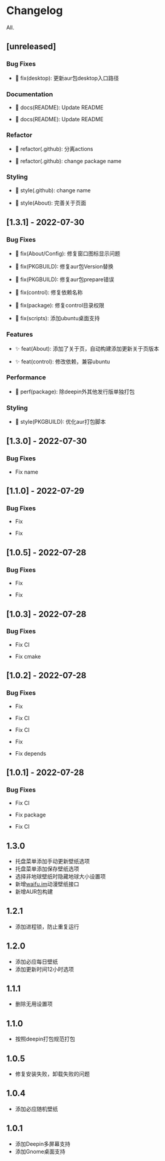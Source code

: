 # Changelog

All.

## [unreleased]

### Bug Fixes

- 🐞 fix(desktop): 更新aur包desktop入口路径


### Documentation

- 📃 docs(README): Update README

- 📃 docs(README): Update README


### Refactor

- 🦄 refactor(.github): 分离actions

- 🦄 refactor(.github): change package name


### Styling

- 🌈 style(.github): change name

- 🌈 style(About): 完善关于页面


## [1.3.1] - 2022-07-30

### Bug Fixes

- 🐞 fix(About/Config): 修复窗口图标显示问题

- 🐞 fix(PKGBUILD): 修复aur包Version替换

- 🐞 fix(PKGBUILD): 修复aur包prepare错误

- 🐞 fix(control): 修复依赖名称

- 🐞 fix(package): 修复control目录权限

- 🐞 fix(scripts): 添加ubuntu桌面支持


### Features

- ✨ feat(About): 添加了关于页，自动构建添加更新关于页版本

- ✨ feat(control): 修改依赖，兼容ubuntu


### Performance

- 🎈 perf(package): 除deepin外其他发行版单独打包


### Styling

- 🌈 style(PKGBUILD): 优化aur打包脚本


## [1.3.0] - 2022-07-30

### Bug Fixes

- Fix name


## [1.1.0] - 2022-07-29

### Bug Fixes

- Fix

- Fix


## [1.0.5] - 2022-07-28

### Bug Fixes

- Fix

- Fix


## [1.0.3] - 2022-07-28

### Bug Fixes

- Fix CI

- Fix cmake


## [1.0.2] - 2022-07-28

### Bug Fixes

- Fix

- Fix CI

- Fix CI

- Fix

- Fix depends


## [1.0.1] - 2022-07-28

### Bug Fixes

- Fix CI
- Fix package

- Fix CI


## 1.3.0

- 托盘菜单添加手动更新壁纸选项
- 托盘菜单添加保存壁纸选项
- 选择非地球壁纸时隐藏地球大小设置项
- 新增[waifu.im](https://waifu.im/)动漫壁纸接口
- 新增AUR包构建

## 1.2.1

- 添加进程锁，防止重复运行

## 1.2.0

- 添加必应每日壁纸
- 添加更新时间12小时选项

## 1.1.1

- 删除无用设置项

## 1.1.0

- 按照deepin打包规范打包

## 1.0.5

- 修复安装失败，卸载失败的问题

## 1.0.4

- 添加必应随机壁纸

## 1.0.1

- 添加Deepin多屏幕支持
- 添加Gnome桌面支持
